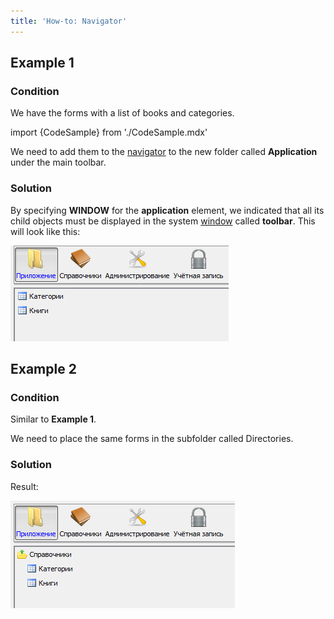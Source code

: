 ```yaml
---
title: 'How-to: Navigator'
---
```


## Example 1

### Condition

We have the forms with a list of books and categories.

import {CodeSample} from './CodeSample.mdx'

<CodeSample url="https://documentation.lsfusion.org/sample?file=UseCaseNavigator&block=sample1"/>

We need to add them to the [navigator](Navigator.md) to the new folder called **Application** under the main toolbar.

### Solution

<CodeSample url="https://documentation.lsfusion.org/sample?file=UseCaseNavigator&block=solution1"/>

By specifying **WINDOW** for the **application** element, we indicated that all its child objects must be displayed in the system [window](Navigator_design.md) called **toolbar**. This will look like this:

![](attachments/46367463/46367465.png)

## Example 2

### Condition

Similar to **Example 1**.

We need to place the same forms in the subfolder called Directories.

### Solution

<CodeSample url="https://documentation.lsfusion.org/sample?file=UseCaseNavigator&block=solution2"/>

Result:

![](attachments/46367463/46367468.png)
